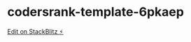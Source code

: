 # codersrank-template-6pkaep

[Edit on StackBlitz ⚡️](https://stackblitz.com/edit/codersrank-template-6pkaep)